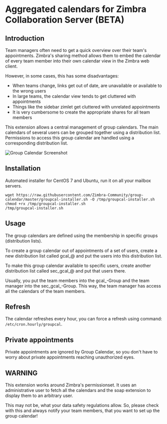 # Aggregated calendars for Zimbra Collaboration Server (BETA)

## Introduction

Team managers often need to get a quick overview over their team's 
appointments. Zimbra's sharing method allows them to embed the calendar of 
every team member into their own calendar view in the Zimbra web client.

However, in some cases, this has some disadvantages:

* When teams change, links get out of date, are unavailable or available to 
the wrong users
* In large teams, the calendar view tends to get cluttered with appointments
* Things like the sidebar zimlet get cluttered with unrelated appointments
* It is very cumbersome to create the appropriate shares for all team members

This extension allows a central management of group calendars. The main 
calendars of several users can be grouped together using a distribution list.
 Permissions to access this group calendar are handled using a corresponding 
 distribution list.

![Group Calendar Screenshot](https://raw.githubusercontent.com/Zimbra-Community/zimbra.de_dieploegers_groupcal/master/groupcal.png "Group Calendar Screenshot")

## Installation

Automated installer for CentOS 7 and Ubuntu, run it on all your mailbox servers.

    wget https://raw.githubusercontent.com/Zimbra-Community/group-calendar/master/groupcal-installer.sh -O /tmp/groupcal-installer.sh
    chmod +rx /tmp/groupcal-installer.sh
    /tmp/groupcal-installer.sh

## Usage

The group calendars are defined using the membership in specific groups (distribution lists).

To create a group calendar out of appointments of a set of users, 
create a new distribution list called gcal_<name of group calendar>@<domain> 
and put the users into this distribution list.

To make this group calendar available to specific users, 
create another distribution list called sec_gcal_<name of group 
calendar>@<domain> and put that users there.

Usually, you put the team members into the gcal_-Group and the team manager 
into the sec_gcal_-Group. This way, the team manager has access all the 
calendars of the team members.

## Refresh

The calendar refreshes every hour, you can force a refresh using command:
`/etc/cron.hourly/groupcal`.

## Private appointments

Private appointments are ignored by Group Calendar, 
so you don't have to worry about private appointments reaching unauthorized 
eyes.

## WARNING

This extension works around Zimbra's permissionset. It uses an administrative
 user to fetch all the calendars and the soap extension to display them to an
  arbitrary user.
  
This may not be, what your data safety regulations allow. So, 
please check with this and always notify your team members, 
that you want to set up the group calendar!

[zimbra]: http://www.zimbra.com
[python]: http://www.python.org
[python-zimbra]: https://github.com/Zimbra-Community/python-zimbra
